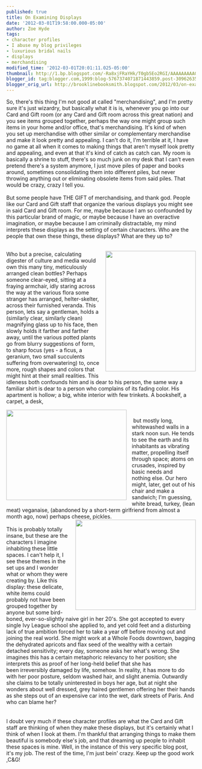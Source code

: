 ```yaml
---
published: true
title: On Examining Displays
date: '2012-03-01T19:58:00.000-05:00'
author: Zoe Hyde
tags:
- character profiles
- I abuse my blog privileges
- luxurious bridal nails
- displays
- merchandising
modified_time: '2012-03-01T20:01:11.025-05:00'
thumbnail: http://1.bp.blogspot.com/-Ra8xjFRaYHk/T0gb5Eo2RGI/AAAAAAAAAGI/sq0y9VdN1G8/s72-c/IMG_8869.jpg
blogger_id: tag:blogger.com,1999:blog-5767374071871443859.post-3096263560930480452
blogger_orig_url: http://brooklinebooksmith.blogspot.com/2012/03/on-examining-displays.html
---
```


So, there's this thing I'm not good at called "merchandising", and I'm pretty sure it's just wizardry, but basically what it is is, whenever you go into our Card and Gift room (or any Card and Gift room across this great nation) and you see items grouped together, perhaps the way one might group such items in your home and/or office, that's merchandising. It's kind of when you set up merchandise with other similar or complementary merchandise and make it look pretty and appealing. I can't do it, I'm terrible at it, I have no game at all when it comes to making things that aren't myself look pretty and appealing, and even at that it's kind of catch as catch can. My room is basically a shrine to stuff, there's so much junk on my desk that I can't even pretend there's a system anymore, I just move piles of paper and books around, sometimes consolidating them into different piles, but never throwing anything out or eliminating obsolete items from said piles. That would be crazy, crazy I tell you.<br /><br />But some people have THE GIFT of merchandising, and thank god. People like our Card and Gift staff that organize the various displays you might see in said Card and Gift room. For me, maybe because I am so confounded by this particular brand of magic, or maybe because I have an overactive imagination, or maybe because I am criminally&nbsp;distractable, my mind interprets these displays as the setting of certain characters. Who are the people that own these things, these displays? What are they up to?<br /><br /><div class="separator" style="clear: both; text-align: center;"><a href="http://1.bp.blogspot.com/-Ra8xjFRaYHk/T0gb5Eo2RGI/AAAAAAAAAGI/sq0y9VdN1G8/s1600/IMG_8869.jpg" imageanchor="1" style="clear: right; float: right; margin-bottom: 1em; margin-left: 1em;"><img border="0" height="320" src="http://1.bp.blogspot.com/-Ra8xjFRaYHk/T0gb5Eo2RGI/AAAAAAAAAGI/sq0y9VdN1G8/s320/IMG_8869.jpg" width="240" /></a></div>Who but a precise, calculating digester of culture and media would own this many tiny, meticulously arranged clean bottles? Perhaps someone clear-eyed, sitting at a fraying armchair, idly staring across the way at the various flora some stranger has arranged, helter-skelter, across their furnished veranda. This person, lets say a gentleman, holds a (similarly clear, similarly clean) magnifying glass up to his face, then slowly holds it farther and farther away, until the various potted plants go from blurry suggestions of form, to sharp focus (yes -&nbsp;a ficus, a geranium, two small succulents suffering from overwatering) to, once more, rough shapes and colors that might hint&nbsp;at their small realities. This idleness both confounds him and is dear to his person, the same way a familiar shirt is dear to a person who complains of its fading color. His apartment is hollow; a big, white interior with few trinkets. A bookshelf, a carpet, a desk, <br /><div class="separator" style="clear: both; text-align: left;"><a href="http://3.bp.blogspot.com/-v51EyQKu_ds/T0gbzNJgiQI/AAAAAAAAAF8/9wR3BQzGjfg/s1600/IMG_7075.jpg" imageanchor="1" style="clear: left; float: left; margin-bottom: 1em; margin-right: 1em;"></a></div><a href="http://3.bp.blogspot.com/-v51EyQKu_ds/T0gbzNJgiQI/AAAAAAAAAF8/9wR3BQzGjfg/s1600/IMG_7075.jpg" imageanchor="1" style="clear: left; float: left; margin-bottom: 1em; margin-right: 1em;"><img border="0" height="240" src="http://3.bp.blogspot.com/-v51EyQKu_ds/T0gbzNJgiQI/AAAAAAAAAF8/9wR3BQzGjfg/s320/IMG_7075.jpg" width="320" /></a>&nbsp; &nbsp; &nbsp; &nbsp; &nbsp; &nbsp; &nbsp; &nbsp; &nbsp; &nbsp; &nbsp; &nbsp; &nbsp; &nbsp; &nbsp; &nbsp; &nbsp; &nbsp; &nbsp; &nbsp; &nbsp; &nbsp; &nbsp; &nbsp; &nbsp; &nbsp; &nbsp; &nbsp; &nbsp; &nbsp; &nbsp; &nbsp; &nbsp; &nbsp; &nbsp; &nbsp; &nbsp; &nbsp; &nbsp; <br />&nbsp;but mostly long, whitewashed walls in a stark noon sun. He tends to see the earth and its inhabitants as vibrating matter, propelling itself through space; atoms on crusades, inspired by basic needs and nothing&nbsp;else.&nbsp;Our hero might, later, get out of his chair and make a sandwich; I'm guessing, white bread, turkey, (lean meat) veganaise, (abandoned by a short-term girlfriend from almost a month ago, now) perhaps cheese, pickles.<br /><div class="separator" style="clear: both; text-align: left;"></div><div class="separator" style="clear: both; text-align: center;"></div><div class="separator" style="clear: both; text-align: center;"><a href="http://2.bp.blogspot.com/-TUADFYVsvlM/T0wgDSAyN0I/AAAAAAAAAGU/LH1svqF57k8/s1600/IMG_5948.jpg" imageanchor="1" style="clear: right; float: right; margin-bottom: 1em; margin-left: 1em;"><img border="0" height="240" src="http://2.bp.blogspot.com/-TUADFYVsvlM/T0wgDSAyN0I/AAAAAAAAAGU/LH1svqF57k8/s320/IMG_5948.jpg" width="320" /></a></div><br />This is probably totally insane, but these are the characters I imagine inhabiting these little spaces. I can't help it, I see these themes in the set ups and I wonder what or whom they were creating by. Like this display: these delicate, white items could probably not have been grouped together by anyone but some bird-boned, ever-so-slightly naive girl in her 20's. She got accepted to every single Ivy League school she applied to, and yet cold feet and a disturbing lack of true ambition forced her to take a year off before moving out and joining the real world.&nbsp;<span style="text-align: left;">She might work at a Whole Foods downtown, bagging the dehydrated apricots and flax seed of the wealthy with a certain detached sensitivity; every day, someone asks her what's wrong. She imagines this has a certain metaphoric relevancy to her position; she interprets this as proof of her long-held belief that she has been&nbsp;irreversibly&nbsp;damaged by life, somehow. In reality, it has more to do with her poor posture,&nbsp;seldom&nbsp;washed hair, and slight anemia. Outwardly she claims to be totally uninterested in boys her age, but at night she wonders about well dressed, grey haired gentlemen offering her their hands as she steps out of an expensive car into the wet, dark streets of Paris. And who can blame her?&nbsp;</span><br /><span style="text-align: left;"><br /></span><br /><span style="text-align: left;">I doubt very much if these character profiles are what the Card and Gift staff are thinking of when they make these displays, but it's certainly what I think of when I look at them. I'm thankful that arranging things to make them beautiful is somebody else's job, and that dreaming up people to inhabit these spaces is mine. Well, in the instance of this very specific blog post, it's my job. The rest of the time, I'm just bein' crazy. Keep up the good work ,C&amp;G!</span>